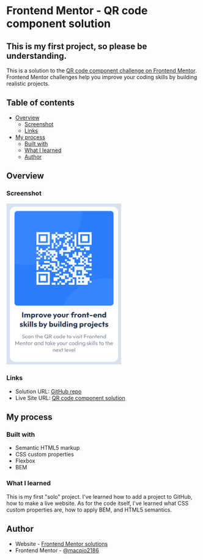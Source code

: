 # Frontend Mentor - QR code component solution


## This is my first project, so please be understanding. 


This is a solution to the [QR code component challenge on Frontend Mentor](https://www.frontendmentor.io/challenges/qr-code-component-iux_sIO_H). Frontend Mentor challenges help you improve your coding skills by building realistic projects. 

## Table of contents

- [Overview](#overview)
  - [Screenshot](#screenshot)
  - [Links](#links)
- [My process](#my-process)
  - [Built with](#built-with)
  - [What I learned](#what-i-learned) 
  - [Author](#author)


## Overview

### Screenshot

![solution preview](https://github.com/macpio2186/FrontendMentor-challenges/blob/main/qr-code-component-main/images/qrPreview.webp)


### Links

- Solution URL: [GitHub repo](https://github.com/macpio2186/FrontendMentor-challenges/tree/main/qr-code-component-main)
- Live Site URL: [QR code component solution ](https://macpio2186.github.io/FrontendMentor-challenges/qr-code-component-main/index.html)

## My process

### Built with

- Semantic HTML5 markup
- CSS custom properties
- Flexbox
- BEM


### What I learned

This is my first "solo" project. I've learned how to add a project to GitHub, how to make a live website. As for the code itself, I've learned what CSS custom properties are, how to apply BEM, and HTML5 semantics.



## Author

- Website - [Frontend Mentor solutions](https://macpio2186.github.io/FrontendMentor-challenges/index.html)
- Frontend Mentor - [@macpio2186](https://www.frontendmentor.io/profile/macpio2186)



